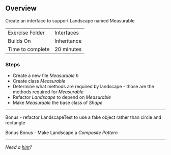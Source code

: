 ## Overview

Create an interface to support Landscape named Measurable

| | |
| --------- | --------------------------- |
| Exercise Folder | Interfaces |
| Builds On | Inheritance |
| Time to complete | 20 minutes

### Steps

- Create a new file *Measurable.h*
- Create class *Measurable*
- Determine what methods are required by landscape - those are the methods required for *Measurable*
- Refactor *Landscape* to depend on *Measurable*
- Make *Measurable* the base class of *Shape*

* * *

Bonus - refactor LandscapeTest to use a fake object rather than circle and rectangle

Bonus Bonus - Make Landscape a *Composite Pattern*

---

*Need a [hint](/api/user/file/901)?*